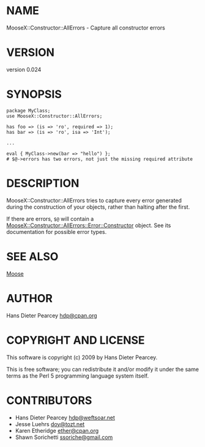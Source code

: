 # NAME

MooseX::Constructor::AllErrors - Capture all constructor errors

# VERSION

version 0.024

# SYNOPSIS

    package MyClass;
    use MooseX::Constructor::AllErrors;

    has foo => (is => 'ro', required => 1);
    has bar => (is => 'ro', isa => 'Int');

    ...

    eval { MyClass->new(bar => "hello") };
    # $@->errors has two errors, not just the missing required attribute

# DESCRIPTION

MooseX::Constructor::AllErrors tries to capture every error generated during
the construction of your objects, rather than halting after the first.

If there are errors, `$@` will contain a
[MooseX::Constructor::AllErrors::Error::Constructor](https://metacpan.org/pod/MooseX::Constructor::AllErrors::Error::Constructor) object.  See its
documentation for possible error types.

# SEE ALSO

[Moose](https://metacpan.org/pod/Moose)

# AUTHOR

Hans Dieter Pearcey <hdp@cpan.org>

# COPYRIGHT AND LICENSE

This software is copyright (c) 2009 by Hans Dieter Pearcey.

This is free software; you can redistribute it and/or modify it under
the same terms as the Perl 5 programming language system itself.

# CONTRIBUTORS

- Hans Dieter Pearcey <hdp@weftsoar.net>
- Jesse Luehrs <doy@tozt.net>
- Karen Etheridge <ether@cpan.org>
- Shawn Sorichetti <ssoriche@gmail.com>
